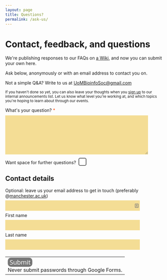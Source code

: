 ```yaml
---
layout: page
title: Questions?
permalink: /ask-us/
---
```


# Contact, feedback, and questions

We're publishing responses to our FAQs on [a Wiki](https://github.com/UoMBioinfoSoc/Home/wiki), and now you can submit your own here.

Ask below, anonymously or with an email address to contact you on.

Not a simple Q&A? Write to us at UoMBioinfoSoc@gmail.com

<small>If you haven't done so yet, you can also leave your thoughts when you [sign up](http://uombio.info/join/) to our internal announcements list. Let us know what level you're working at, and which topics you're hoping to learn about through our events.</small>

<style type="text/css">

.form-error-arg {
    font-weight: bold
}
table {
    border-collapse: collapse
}
textarea {
    font: normal 13px arial, sans-serif
}

.no-chrome .powered-by-logo,
.no-chrome .ss-legal,
.no-chrome .ss-edit-link {
    display: none
}

.ss-terms {
    line-height: 20px
}
.ss-terms {
    text-align: right
}
.ss-submit-message {
    font: normal 13px arial, sans-serif;
    margin-bottom: 20px
}
.error,
.required,
.errorbox-bad {
    border: 2px solid
}
.required-message,
.error-message {
    color: #c43b1d;
    display: none;
    font-size: 13px
}
.required~.required-message,
.error~.error-message {
    display: block
}
ul.ss-choices.required {
    margin-left: -3px;
    margin-top: -3px;
    padding-left: 4px;
    padding-top: 4px
}
.errorbox-bad {
    background-color: #ffe6cc;
    padding: 2px
}
.errorheader {
    color: #c43b1d
}

.split-inline {
  width: 40%;
  display: inline-block;
}

/* Form input style */

input[type="text"], input[type="email"] {
    border: 2px solid rgb(244, 221, 149);
    padding: 7px 2px;
    margin: 6px 0px;
    background: rgb(244, 221, 149);
}

span.ss-required-asterisk {
    color: rgb(255, 68, 0);
}

.ss-q-long {
    width: 90%;
    margin-top: 8px;
    background: rgb(244, 221, 149);
    border: none;
}

div#thank {
    font-size: 1.8em;
    padding-bottom: 1em;
    font-style: italic;
}

input[type="text"] {
    width: 85%;
}
input[type="email"] {
    width: 75%;
}

input#ss-submit {
        background-color: #767676;
    -moz-border-radius: 5px;
    -webkit-border-radius: 5px;
    border-radius:10px;
    color: white;
    font-family: Open Sans, MundoSans, "Helvetica Neue", Arial, Helvetica, sans-serif;
    font-size: 20px;
    text-decoration: none;
    cursor: pointer;
    border:none;
}

input#ss-submit:hover {
    border: none;
    background: rgb(27, 27, 255);
    box-shadow: 1px 1px 1px #3A3A3A;
}

input[type='checkbox'] {
    -webkit-appearance:none;
    width: 25px;
    height: 25px;
    background:white;
    border-radius:5px;
    border:2px solid #555;
    position: relative;
    top: 8px;
}
input[type='checkbox']:checked {
    background: #3CE87F;
}

li.ss-choice-item.fri.four::after {
    content: 'Current time for the Code for Life workshop series';
    font-size: smaller;
    font-style: italic;
    color: red;
    vertical-align: super;
}

#further-q-text {
    display: inline-block;
}

.further-q-masked {
    display: none;
}

.further-q-masked.q-box-checked {
    display: initial !important;
}

</style>

<script type="text/javascript">
function FQcbChange(cb) {
  var masked_elements = document.querySelectorAll('.further-q-masked')
  for (var i=0;i<masked_elements.length;i++) {
    masked_elements[i].classList.toggle('q-box-checked');
  }
}
</script>

<form action="https://docs.google.com/forms/d/1Uq3kZ6FrEyFWN8NT7eKzyUcjBzYbH4Hs85fXQozBnik/formResponse" method="POST" id="ss-form" target="_self" onsubmit=""><ol role="list" class="ss-question-list" style="padding-left: 0">
<div class="ss-form-question errorbox-good" role="listitem">
<div dir="auto" class="ss-item ss-item-required ss-paragraph-text"><div class="ss-form-entry">
<label class="ss-q-item-label" for="entry_818377016"><div class="ss-q-title">What's your question?
<label for="itemView.getDomIdToLabel()" aria-label="(Required field)"></label>
<span class="ss-required-asterisk" aria-hidden="true">*</span></div>
<div class="ss-q-help ss-secondary-text" dir="auto"></div></label>
<textarea name="entry.818377016" rows="8" cols="0" class="ss-q-long widetextarea" id="entry_818377016" dir="auto" aria-label="What's your question?  " aria-required="true" required=""></textarea>
<div class="error-message" id="1180269989_errorMessage"></div>
<div class="required-message">This is a required question</div>
</div></div></div> <div class="ss-form-question errorbox-good" role="listitem">
<div dir="auto" class="ss-item  ss-paragraph-text"><div class="ss-form-entry">
<label class="ss-q-item-label" for="entry_982966366"><div id="further-q-text" class="ss-q-title">Want space for further questions?
</div>
<input id="further-q-box" type="checkbox" value="Further questions?" role="checkbox" class="added-checkbox" onchange="FQcbChange(this);">
<div class="ss-q-help ss-secondary-text further-q-masked" dir="auto">If you have more to ask, use the space below:</div></label>
<textarea name="entry.982966366" rows="8" cols="0" class="ss-q-long further-q-masked" id="entry_982966366" dir="auto" aria-label="Further questions... If you have more to ask, use the space below: "></textarea>
<div class="error-message" id="880499651_errorMessage"></div>
<div class="required-message">This is a required question</div>
</div></div></div> <div class="ss-form-question errorbox-good" role="listitem">
<div dir="auto" class="ss-item  ss-paragraph-text"><div class="ss-form-entry">
<label class="ss-q-item-label" for="entry_860355187"><div class="ss-q-title">
</div>
<div class="ss-q-help ss-secondary-text" dir="auto"></div></label>
<textarea name="entry.860355187" rows="8" cols="0" class="ss-q-long further-q-masked" id="entry_860355187" dir="auto" aria-label="  "></textarea>
<div class="error-message" id="47830543_errorMessage"></div>
<div class="required-message">This is a required question</div>
</div></div></div> <div class="ss-form-question errorbox-good" role="listitem">
<div dir="auto" class="ss-item  ss-paragraph-text"><div class="ss-form-entry">
<label class="ss-q-item-label" for="entry_455473459"><div class="ss-q-title">
</div>
<div class="ss-q-help ss-secondary-text" dir="auto"></div></label>
<textarea name="entry.455473459" rows="8" cols="0" class="ss-q-long further-q-masked" id="entry_455473459" dir="auto" aria-label="  "></textarea>
<div class="error-message" id="282888501_errorMessage"></div>
<div class="required-message">This is a required question</div>
</div></div></div> <div class="ss-form-question errorbox-good" role="listitem">
<div dir="auto" class="ss-item  ss-text"><div class="ss-form-entry">
<label class="ss-q-item-label" for="entry_836083418"><div class="ss-q-title"><h2 class="ss-section-title">Contact details</h2>
</div>
<div class="ss-q-help ss-secondary-text" dir="auto">Optional: leave us your email address to get in touch (preferably @<a href="https://www.google.com/url?q=http://manchester.ac.uk&amp;sa=D&amp;usg=AFQjCNE_-6a7ef4S3Eh1tElTmJcIBqaO4A">manchester.ac.uk</a>)</div></label>
<input type="text" name="entry.836083418" value="" class="ss-q-short" id="entry_836083418" dir="auto" aria-label="Contact details Optional: leave us your email address to get in touch (preferably @manchester.ac.uk) " title="" style="background-image: url(data:image/png;base64,iVBORw0KGgoAAAANSUhEUgAAABAAAAAQCAYAAAAf8/9hAAABHklEQVQ4EaVTO26DQBD1ohQWaS2lg9JybZ+AK7hNwx2oIoVf4UPQ0Lj1FdKktevIpel8AKNUkDcWMxpgSaIEaTVv3sx7uztiTdu2s/98DywOw3Dued4Who/M2aIx5lZV1aEsy0+qiwHELyi+Ytl0PQ69SxAxkWIA4RMRTdNsKE59juMcuZd6xIAFeZ6fGCdJ8kY4y7KAuTRNGd7jyEBXsdOPE3a0QGPsniOnnYMO67LgSQN9T41F2QGrQRRFCwyzoIF2qyBuKKbcOgPXdVeY9rMWgNsjf9ccYesJhk3f5dYT1HX9gR0LLQR30TnjkUEcx2uIuS4RnI+aj6sJR0AM8AaumPaM/rRehyWhXqbFAA9kh3/8/NvHxAYGAsZ/il8IalkCLBfNVAAAAABJRU5ErkJggg==); background-attachment: scroll; background-position: 100% 50%; background-repeat: no-repeat;">
<div class="error-message" id="625003399_errorMessage"></div>
<div class="required-message">This is a required question</div>
</div></div></div> <div class="ss-form-question errorbox-good" role="listitem">
<div dir="auto" class="ss-item  ss-text"><div class="ss-form-entry">
<label class="ss-q-item-label" for="entry_592972932"><div class="ss-q-title">First name
</div>
<div class="ss-q-help ss-secondary-text" dir="auto"></div></label>
<input type="text" name="entry.592972932" value="" class="ss-q-short" id="entry_592972932" dir="auto" aria-label="First name  " title="">
<div class="error-message" id="2023757940_errorMessage"></div>
<div class="required-message">This is a required question</div>
</div></div></div> <div class="ss-form-question errorbox-good" role="listitem">
<div dir="auto" class="ss-item  ss-text"><div class="ss-form-entry">
<label class="ss-q-item-label" for="entry_1999928548"><div class="ss-q-title">Last name
</div>
<div class="ss-q-help ss-secondary-text" dir="auto"></div></label>
<input type="text" name="entry.1999928548" value="" class="ss-q-short" id="entry_1999928548" dir="auto" aria-label="Last name  " title="">
<div class="error-message" id="528240263_errorMessage"></div>
<div class="required-message">This is a required question</div>
</div></div></div>
<input type="hidden" name="draftResponse" value="[,,&quot;-7497941239962943910&quot;]
">
<input type="hidden" name="pageHistory" value="0">

<input type="hidden" name="fvv" value="0">


<input type="hidden" name="fbzx" value="-7497941239962943910">

<div class="ss-item ss-navigate"><table id="navigation-table"><tbody><tr><td class="ss-form-entry goog-inline-block" id="navigation-buttons" dir="ltr">
<input type="submit" name="submit" value="Submit" id="ss-submit" class="jfk-button jfk-button-action ">
<div class="ss-password-warning ss-secondary-text">Never submit passwords through Google Forms.</div></td>
</tr></tbody></table></div></ol></form>

